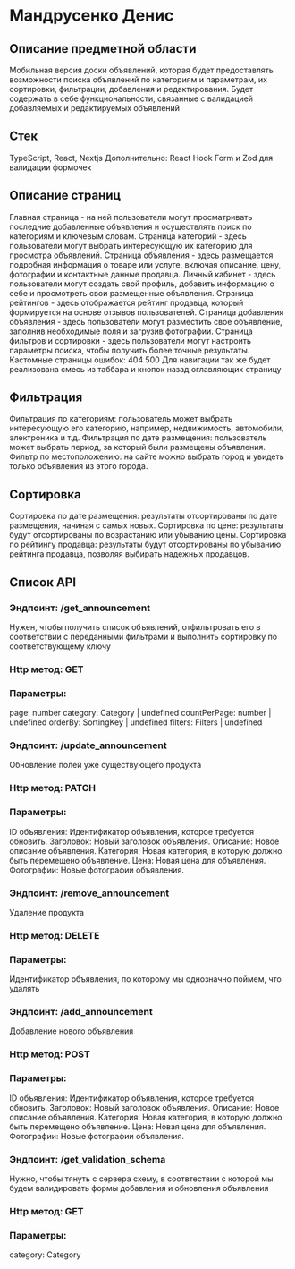 # Мандрусенко Денис

## Описание предметной области

Мобильная версия доски объявлений, которая будет предоставлять возможности поиска объявлений по категориям и параметрам, их сортировки, фильтрации, добавления и редактирования. Будет содержать в себе функциональности, связанные с валидацией добавляемых и редактируемых объявлений
## Стек

TypeScript, React, Nextjs
Дополнительно: React Hook Form и Zod для валидации формочек

## Описание страниц

Главная страница - на ней пользователи могут просматривать последние добавленные объявления и осуществлять поиск по категориям и ключевым словам.
Страница категорий - здесь пользователи могут выбрать интересующую их категорию для просмотра объявлений.
Страница объявления - здесь размещается подробная информация о товаре или услуге, включая описание, цену, фотографии и контактные данные продавца.
Личный кабинет - здесь пользователи могут создать свой профиль, добавить информацию о себе и просмотреть свои размещенные объявления.
Страница рейтингов - здесь отображается рейтинг продавца, который формируется на основе отзывов пользователей.
Страница добавления объявления - здесь пользователи могут разместить свое объявление, заполнив необходимые поля и загрузив фотографии.
Страница фильтров и сортировки - здесь пользователи могут настроить параметры поиска, чтобы получить более точные результаты.
Кастомные страницы ошибок:
404
500
Для навигации так же будет реализована смесь из таббара и кнопок назад оглавляющих страницу

## Фильтрация

Фильтрация по категориям: пользователь может выбрать интересующую его категорию, например, недвижимость, автомобили, электроника и т.д.
Фильтрация по дате размещения: пользователь может выбрать период, за который были размещены объявления.
Фильтр по местоположению: на сайте можно выбрать город и увидеть только объявления из этого города.

## Сортировка

Сортировка по дате размещения: результаты отсортированы по дате размещения, начиная с самых новых.
Сортировка по цене: результаты будут отсортированы по возрастанию или убыванию цены.
Сортировка по рейтингу продавца: результаты будут отсортированы по убыванию рейтинга продавца, позволяя выбирать надежных продавцов.

## Список API

### Эндпоинт: /get_announcement

Нужен, чтобы получить список объявлений, отфильтровать его в соответствии с переданными фильтрами и выполнить сортировку по соответствующему ключу

### Http метод: GET

### Параметры:

page: number
category: Category | undefined
countPerPage: number | undefined
orderBy: SortingKey | undefined
filters: Filters | undefined

### Эндпоинт: /update_announcement

Обновление полей уже существующего продукта

### Http метод: PATCH

### Параметры:

ID объявления: Идентификатор объявления, которое требуется обновить.
Заголовок: Новый заголовок объявления.
Описание: Новое описание объявления.
Категория: Новая категория, в которую должно быть перемещено объявление.
Цена: Новая цена для объявления.
Фотографии: Новые фотографии объявления.

### Эндпоинт: /remove_announcement

Удаление продукта

### Http метод: DELETE

### Параметры:

Идентификатор объявления, по которому мы однозначно поймем, что удалять

### Эндпоинт: /add_announcement

Добавление нового объявления

### Http метод: POST

### Параметры:

ID объявления: Идентификатор объявления, которое требуется обновить.
Заголовок: Новый заголовок объявления.
Описание: Новое описание объявления.
Категория: Новая категория, в которую должно быть перемещено объявление.
Цена: Новая цена для объявления.
Фотографии: Новые фотографии объявления.

### Эндпоинт: /get_validation_schema

Нужно, чтобы тянуть с сервера схему, в соотвтествии с которой мы будем валидировать формы добавления и обновления объявления

### Http метод: GET

### Параметры:

category: Category


